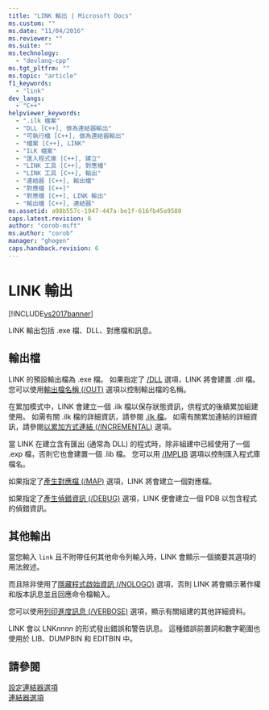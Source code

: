 ```yaml
---
title: "LINK 輸出 | Microsoft Docs"
ms.custom: ""
ms.date: "11/04/2016"
ms.reviewer: ""
ms.suite: ""
ms.technology: 
  - "devlang-cpp"
ms.tgt_pltfrm: ""
ms.topic: "article"
f1_keywords: 
  - "link"
dev_langs: 
  - "C++"
helpviewer_keywords: 
  - ".ilk 檔案"
  - "DLL [C++], 做為連結器輸出"
  - "可執行檔 [C++], 做為連結器輸出"
  - "檔案 [C++], LINK"
  - "ILK 檔案"
  - "匯入程式庫 [C++], 建立"
  - "LINK 工具 [C++], 對應檔"
  - "LINK 工具 [C++], 輸出"
  - "連結器 [C++], 輸出檔"
  - "對應檔 [C++]"
  - "對應檔 [C++], LINK 輸出"
  - "輸出檔 [C++], 連結器"
ms.assetid: a98b557c-1947-447a-be1f-616fb45a9580
caps.latest.revision: 6
author: "corob-msft"
ms.author: "corob"
manager: "ghogen"
caps.handback.revision: 6
---
```

# LINK 輸出
[!INCLUDE[vs2017banner](../../assembler/inline/includes/vs2017banner.md)]

LINK 輸出包括 .exe 檔、DLL、對應檔和訊息。  
  
##  <a name="_core_output_files"></a> 輸出檔  
 LINK 的預設輸出檔為 .exe 檔。  如果指定了 [\/DLL](../../build/reference/dll-build-a-dll.md) 選項，LINK 將會建置 .dll 檔。  您可以使用[輸出檔名稱 \(\/OUT\)](../../build/reference/out-output-file-name.md) 選項以控制輸出檔的名稱。  
  
 在累加模式中，LINK 會建立一個 .ilk 檔以保存狀態資訊，供程式的後續累加組建使用。  如需有關 .ilk 檔的詳細資訊，請參閱 [.ilk 檔](../../build/reference/dot-ilk-files-as-linker-input.md)。  如需有關累加連結的詳細資訊，請參閱[以累加方式連結 \(\/INCREMENTAL\)](../../build/reference/incremental-link-incrementally.md) 選項。  
  
 當 LINK 在建立含有匯出 \(通常為 DLL\) 的程式時，除非組建中已經使用了一個 .exp 檔，否則它也會建置一個 .lib 檔。  您可以用 [\/IMPLIB](../../build/reference/implib-name-import-library.md) 選項以控制匯入程式庫檔名。  
  
 如果指定了[產生對應檔 \(\/MAP\)](../../build/reference/map-generate-mapfile.md) 選項，LINK 將會建立一個對應檔。  
  
 如果指定了[產生偵錯資訊 \(\/DEBUG\)](../../build/reference/debug-generate-debug-info.md) 選項，LINK 便會建立一個 PDB 以包含程式的偵錯資訊。  
  
##  <a name="_core_other_output"></a> 其他輸出  
 當您輸入 `link` 且不附帶任何其他命令列輸入時，LINK 會顯示一個摘要其選項的用法敘述。  
  
 而且除非使用了[隱藏程式啟始資訊 \(\/NOLOGO\)](../../build/reference/nologo-suppress-startup-banner-linker.md) 選項，否則 LINK 將會顯示著作權和版本訊息並且回應命令檔輸入。  
  
 您可以使用[列印進度訊息 \(\/VERBOSE\)](../../build/reference/verbose-print-progress-messages.md) 選項，顯示有關組建的其他詳細資料。  
  
 LINK 會以 LNK*nnnn* 的形式發出錯誤和警告訊息。  這種錯誤前置詞和數字範圍也使用於 LIB、DUMPBIN 和 EDITBIN 中。  
  
## 請參閱  
 [設定連結器選項](../../build/reference/setting-linker-options.md)   
 [連結器選項](../../build/reference/linker-options.md)